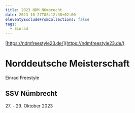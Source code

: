 ```yaml
---
title: 2023 NDM Nümbrecht
date: 2023-10-27T08:12:38+02:00
eleventyExcludeFromCollections: false
tags:
  - Einrad
---
```

[https://ndmfreestyle23.de/](https://ndmfreestyle23.de/)              

# Norddeutsche Meisterschaft
Einrad Freestyle

## SSV Nümbrecht

<p>27. - 29. Oktober 2023</p>
